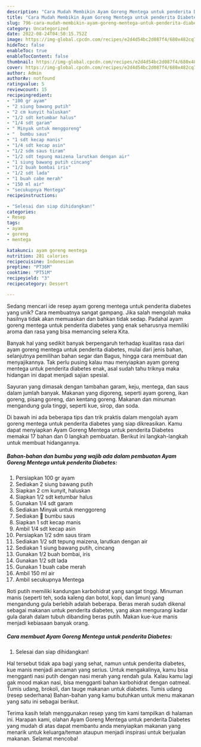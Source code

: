 ```yaml
---
description: "Cara Mudah Membikin Ayam Goreng Mentega untuk penderita Diabetes yang Bisa Manjain Lidah"
title: "Cara Mudah Membikin Ayam Goreng Mentega untuk penderita Diabetes yang Bisa Manjain Lidah"
slug: 796-cara-mudah-membikin-ayam-goreng-mentega-untuk-penderita-diabetes-yang-bisa-manjain-lidah
category: Uncategorized
date: 2022-08-24T04:50:15.752Z
image: https://img-global.cpcdn.com/recipes/e2d4d54bc2d087f4/680x482cq70/ayam-goreng-mentega-untuk-penderita-diabetes-foto-resep-utama.jpg
hideToc: false
enableToc: true
enableTocContent: false
thumbnail: https://img-global.cpcdn.com/recipes/e2d4d54bc2d087f4/680x482cq70/ayam-goreng-mentega-untuk-penderita-diabetes-foto-resep-utama.jpg
cover: https://img-global.cpcdn.com/recipes/e2d4d54bc2d087f4/680x482cq70/ayam-goreng-mentega-untuk-penderita-diabetes-foto-resep-utama.jpg
author: Admin
authorAv: notfound
ratingvalue: 5
reviewcount: 15
recipeingredient:
- "100 gr ayam"
- "2 siung bawang putih"
- "2 cm kunyit haluskan"
- "1/2 sdt ketumbar halus"
- "1/4 sdt garam"
- " Minyak untuk menggoreng"
- "  bumbu saus"
- "1 sdt kecap manis"
- "1/4 sdt kecap asin"
- "1/2 sdm saus tiram"
- "1/2 sdt tepung maizena larutkan dengan air"
- "1 siung bawang putih cincang"
- "1/2 buah bombai iris"
- "1/2 sdt lada"
- "1 buah cabe merah"
- "150 ml air"
- "secukupnya Mentega"
recipeinstructions:

- "Selesai dan siap dihidangkan!"
categories:
- Resep
tags:
- ayam
- goreng
- mentega

katakunci: ayam goreng mentega 
nutrition: 281 calories
recipecuisine: Indonesian
preptime: "PT36M"
cooktime: "PT51M"
recipeyield: "3"
recipecategory: Dessert

---
```





Sedang mencari ide resep ayam goreng mentega untuk penderita diabetes yang unik? Cara membuatnya sangat gampang. Jika salah mengolah maka hasilnya tidak akan memuaskan dan bahkan tidak sedap. Padahal ayam goreng mentega untuk penderita diabetes yang enak seharusnya memiliki aroma dan rasa yang bisa memancing selera Kita.





Banyak hal yang sedikit banyak berpengaruh terhadap kualitas rasa dari ayam goreng mentega untuk penderita diabetes, mulai dari jenis bahan, selanjutnya pemilihan bahan segar dan Bagus, hingga cara membuat dan menyajikannya. Tak perlu pusing kalau mau menyiapkan ayam goreng mentega untuk penderita diabetes enak,      asal sudah tahu triknya maka hidangan ini dapat menjadi sajian spesial.














Sayuran yang dimasak dengan tambahan garam, keju, mentega, dan saus dalam jumlah banyak. Makanan yang digoreng, seperti ayam goreng, ikan goreng, pisang goreng, dan kentang goreng. Makanan dan minuman mengandung gula tinggi, seperti kue, sirop, dan soda.






Di bawah ini ada beberapa tips dan trik praktis dalam mengolah ayam goreng mentega untuk penderita diabetes yang siap dikreasikan. Kamu dapat menyiapkan Ayam Goreng Mentega untuk penderita Diabetes memakai 17 bahan dan 0 langkah pembuatan. Berikut ini langkah-langkah untuk membuat hidangannya.

<!--inarticleads1-->

##### Bahan-bahan dan bumbu yang wajib ada dalam pembuatan Ayam Goreng Mentega untuk penderita Diabetes:

1. Persiapkan 100 gr ayam
1. Sediakan 2 siung bawang putih
1. Siapkan 2 cm kunyit, haluskan
1. Siapkan 1/2 sdt ketumbar halus
1. Gunakan 1/4 sdt garam
1. Sediakan  Minyak untuk menggoreng
1. Sediakan  💚 bumbu saus
1. Siapkan 1 sdt kecap manis
1. Ambil 1/4 sdt kecap asin
1. Persiapkan 1/2 sdm saus tiram
1. Sediakan 1/2 sdt tepung maizena, larutkan dengan air
1. Sediakan 1 siung bawang putih, cincang
1. Gunakan 1/2 buah bombai, iris
1. Gunakan 1/2 sdt lada
1. Gunakan 1 buah cabe merah
1. Ambil 150 ml air
1. Ambil secukupnya Mentega


Roti putih memiliki kandungan karbohidrat yang sangat tinggi. Minuman manis (seperti teh, soda kaleng dan botol, kopi, dan limun) yang mengandung gula berlebih adalah beberapa. Beras merah sudah dikenal sebagai makanan untuk penderita diabetes, yang akan mengurangi kadar gula darah dalam tubuh dibanding beras putih. Makan kue-kue manis menjadi kebiasaan banyak orang. 

<!--inarticleads2-->

##### Cara membuat Ayam Goreng Mentega untuk penderita Diabetes:


1. Selesai dan siap dihidangkan!

Hal tersebut tidak apa bagi yang sehat, namun untuk penderita diabetes, kue manis menjadi ancaman yang serius. Untuk mengakalinya, kamu bisa mengganti nasi putih dengan nasi merah yang rendah gula. Kalau kamu lagi gak mood makan nasi, bisa mengganti bahan karbohidrat dengan oatmeal. Tumis udang, brokoli, dan tauge makanan untuk diabetes. Tumis udang (resep sederhana) Bahan-bahan yang kamu butuhkan untuk menu makanan yang satu ini sebagai berikut. 

Terima kasih telah menggunakan resep yang tim kami tampilkan di halaman ini. Harapan kami, olahan Ayam Goreng Mentega untuk penderita Diabetes yang mudah di atas dapat membantu anda menyiapkan makanan yang menarik untuk keluarga/teman ataupun menjadi inspirasi untuk berjualan makanan. Selamat mencoba!
